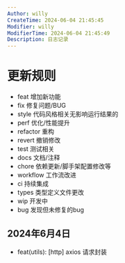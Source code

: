 ```yaml
---
Author: willy
CreateTime: 2024-06-04 21:45:45
Modifier: willy
ModifierTime: 2024-06-04 21:45:49
Description: 日志记录
---
```


# 更新规则

  - feat 增加新功能
  - fix 修复问题/BUG
  - style 代码风格相关无影响运行结果的
  - perf 优化/性能提升
  - refactor 重构
  - revert 撤销修改
  - test 测试相关
  - docs 文档/注释
  - chore 依赖更新/脚手架配置修改等
  - workflow 工作流改进
  - ci 持续集成
  - types 类型定义文件更改
  - wip 开发中
  - bug 发现但未修复的bug



## 2024年6月4日
  - feat(utils): [http] axios 请求封装

